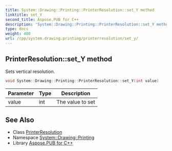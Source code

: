 ```yaml
---
title: System::Drawing::Printing::PrinterResolution::set_Y method
linktitle: set_Y
second_title: Aspose.PUB for C++
description: 'System::Drawing::Printing::PrinterResolution::set_Y method. Sets vertical resolution in C++.'
type: docs
weight: 400
url: /cpp/system.drawing.printing/printerresolution/set_y/
---
```

## PrinterResolution::set_Y method


Sets vertical resolution.

```cpp
void System::Drawing::Printing::PrinterResolution::set_Y(int value)
```


| Parameter | Type | Description |
| --- | --- | --- |
| value | int | The value to set |

## See Also

* Class [PrinterResolution](../)
* Namespace [System::Drawing::Printing](../../)
* Library [Aspose.PUB for C++](../../../)
